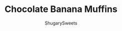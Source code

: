 ---
layout: ../../layouts/MarkdownPostLayout.astro
title: Chocolate Banana Muffins
author: ShugarySweets
pubDate: 2019-01-15
description: "Chocolate Banana Muffins are two delicious muffins in one. You&#x27;ll love the sweet flavor and duo of colors in this easy muffin recipe. Rich chocolate and moist banana combined."
image_url: https://www.shugarysweets.com/wp-content/uploads/2019/04/chocolate-banana-muffins-facebook.jpg
tags: ["Muffins","American"]
calories: 168
protein: 2
carbohydrates: 27
fats: 6
fiber: 1
ingredients: ["1/2 cup unsalted butter, softened","1 cup granulated sugar","1 large egg","1 teaspoon vanilla extract","3 medium bananas, mashed","1 1/2 cups all-purpose flour","1 teaspoon baking powder","1 teaspoon baking soda","1/2 teaspoon kosher salt","1/4 cup unsweetened baking cocoa"]
serves: 16
time: "26 minutes"
prepTime: "10 minutes"
instructions: ["In a large mixing bowl, beat butter with sugar until creamy. Add egg and vanilla. Add mashed banana (I use a stand mixer and just add the whole bananas, letting the mixer mash them).","Add flour, baking powder, baking soda and salt. Divide batter in half.","To one half of the batter, mix in the baking cocoa.","Prepare cupcake tin by greasing with baking spray. Drop 2 Tbsp of plain batter into each muffin. Then 2 Tbsp of chocolate batter into each muffin. Should make about 18 muffins.","Bake in a 350 degree oven for 16-18 minutes. Remove and cool on wire rack. Store in air tight container for up to 4 days, or freeze in ziploc freezer bag for one month. ENJOY."]
nutrition: ["168 calories","27 grams carbohydrates","27 milligrams cholesterol","6 grams fat","1 grams fiber","2 grams protein","4 grams saturated fat","154 milligrams sodium","15 grams sugar","0 grams trans fat","2 grams unsaturated fat"]
---
